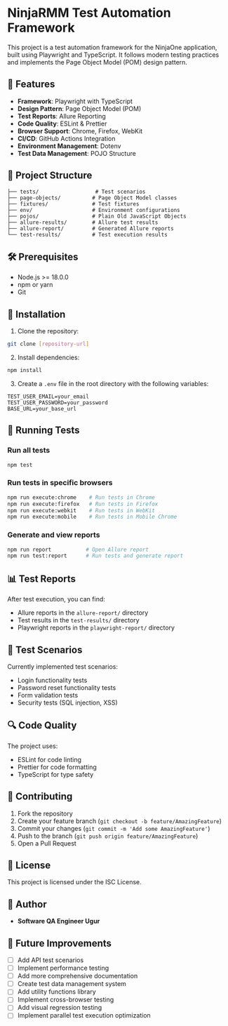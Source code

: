 # NinjaRMM Test Automation Framework

This project is a test automation framework for the NinjaOne application, built using Playwright and TypeScript. It follows modern testing practices and implements the Page Object Model (POM) design pattern.

## 🚀 Features

- **Framework**: Playwright with TypeScript
- **Design Pattern**: Page Object Model (POM)
- **Test Reports**: Allure Reporting
- **Code Quality**: ESLint & Prettier
- **Browser Support**: Chrome, Firefox, WebKit
- **CI/CD**: GitHub Actions Integration
- **Environment Management**: Dotenv
- **Test Data Management**: POJO Structure

## 📁 Project Structure

```
├── tests/                  # Test scenarios
├── page-objects/          # Page Object Model classes
├── fixtures/              # Test fixtures
├── env/                   # Environment configurations
├── pojos/                 # Plain Old JavaScript Objects
├── allure-results/        # Allure test results
├── allure-report/         # Generated Allure reports
└── test-results/          # Test execution results
```

## 🛠️ Prerequisites

- Node.js >= 18.0.0
- npm or yarn
- Git

## 🔧 Installation

1. Clone the repository:
```bash
git clone [repository-url]
```

2. Install dependencies:
```bash
npm install
```

3. Create a `.env` file in the root directory with the following variables:
```env
TEST_USER_EMAIL=your_email
TEST_USER_PASSWORD=your_password
BASE_URL=your_base_url
```

## 🚀 Running Tests

### Run all tests
```bash
npm test
```

### Run tests in specific browsers
```bash
npm run execute:chrome    # Run tests in Chrome
npm run execute:firefox   # Run tests in Firefox
npm run execute:webkit    # Run tests in WebKit
npm run execute:mobile    # Run tests in Mobile Chrome
```

### Generate and view reports
```bash
npm run report           # Open Allure report
npm run test:report      # Run tests and generate report
```

## 📊 Test Reports

After test execution, you can find:
- Allure reports in the `allure-report/` directory
- Test results in the `test-results/` directory
- Playwright reports in the `playwright-report/` directory

## 🧪 Test Scenarios

Currently implemented test scenarios:
- Login functionality tests
- Password reset functionality tests
- Form validation tests
- Security tests (SQL injection, XSS)

## 🔍 Code Quality

The project uses:
- ESLint for code linting
- Prettier for code formatting
- TypeScript for type safety

## 🤝 Contributing

1. Fork the repository
2. Create your feature branch (`git checkout -b feature/AmazingFeature`)
3. Commit your changes (`git commit -m 'Add some AmazingFeature'`)
4. Push to the branch (`git push origin feature/AmazingFeature`)
5. Open a Pull Request

## 📝 License

This project is licensed under the ISC License.

## 👥 Author

- **Software QA Engineer Ugur** 

## 🔄 Future Improvements

- [ ] Add API test scenarios
- [ ] Implement performance testing
- [ ] Add more comprehensive documentation
- [ ] Create test data management system
- [ ] Add utility functions library
- [ ] Implement cross-browser testing
- [ ] Add visual regression testing
- [ ] Implement parallel test execution optimization 